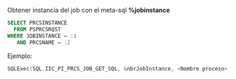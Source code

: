 Obtener instancia del job con el meta-sql **%jobinstance**


```sql
SELECT PRCSINSTANCE   
  FROM PSPRCSRQST   
WHERE JOBINSTANCE = :1   
   AND PRCSNAME = :2
```

Ejemplo:

```c++
SQLExec(SQL.IIC_PI_PRCS_JOB_GET_SQL, &nbrJobInstance, <Nombre proceso>, &nbrProcessInstance);
```
